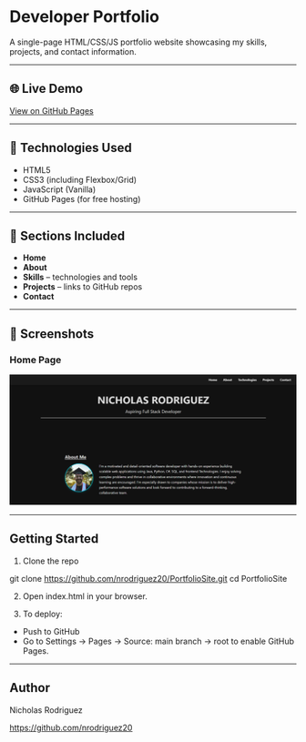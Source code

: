 # Developer Portfolio

A single-page HTML/CSS/JS portfolio website showcasing my skills, projects, and contact information.

---

## 🌐 Live Demo

[View on GitHub Pages](https://nrodriguez20.github.io/PortfolioSite/)

---

## 🧰 Technologies Used

- HTML5
- CSS3 (including Flexbox/Grid)
- JavaScript (Vanilla)
- GitHub Pages (for free hosting)

---

## 📁 Sections Included

- **Home**
- **About**
- **Skills** – technologies and tools
- **Projects** – links to GitHub repos
- **Contact**

---

## 📸 Screenshots

### Home Page
![Homepage Screenshot](screenshots/homepage.png)

---

## Getting Started

1. Clone the repo

git clone https://github.com/nrodriguez20/PortfolioSite.git
cd PortfolioSite

2. Open index.html in your browser.

3. To deploy:

- Push to GitHub
- Go to Settings → Pages → Source: main branch → root to enable GitHub Pages.

---

## Author

Nicholas Rodriguez

https://github.com/nrodriguez20
